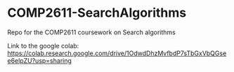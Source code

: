 # COMP2611-SearchAlgorithms
Repo for the COMP2611 coursework on Search algorithms

Link to the google colab:
https://colab.research.google.com/drive/1OdwdDhzMvfbdP7sTbGxVbQGsee6elpZU?usp=sharing
